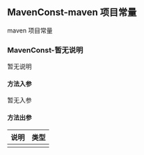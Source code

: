 ## MavenConst-maven 项目常量

maven 项目常量

### MavenConst-暂无说明

暂无说明

#### 方法入参

暂无入参

#### 方法出参

| 说明 | 类型 |
|:---|:---|
|  |  |




